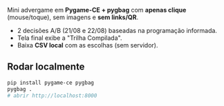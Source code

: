 Mini advergame em **Pygame-CE + pygbag** com **apenas clique** (mouse/toque), sem imagens e **sem links/QR**.
- 2 decisões A/B (21/08 e 22/08) baseadas na programação informada.
- Tela final exibe a "Trilha Compilada".
- Baixa **CSV local** com as escolhas (sem servidor).

## Rodar localmente
```bash
pip install pygame-ce pygbag
pygbag .  
# abrir http://localhost:8000
```